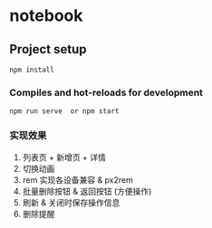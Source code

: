 # notebook

## Project setup
```
npm install
```

### Compiles and hot-reloads for development
```
npm run serve  or npm start
```

### 实现效果

1. 列表页 + 新增页 + 详情
2. 切换动画 
3. rem 实现各设备兼容 & px2rem
4. 批量删除按钮 & 返回按钮 (方便操作)
5. 刷新 & 关闭时保存操作信息
6. 删除提醒